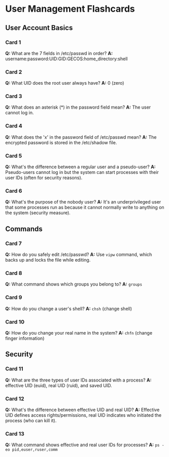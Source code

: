 # User Management Flashcards

## User Account Basics

### Card 1
**Q:** What are the 7 fields in /etc/passwd in order?
**A:** username:password:UID:GID:GECOS:home_directory:shell

### Card 2
**Q:** What UID does the root user always have?
**A:** 0 (zero)

### Card 3
**Q:** What does an asterisk (*) in the password field mean?
**A:** The user cannot log in.

### Card 4
**Q:** What does the 'x' in the password field of /etc/passwd mean?
**A:** The encrypted password is stored in the /etc/shadow file.

### Card 5
**Q:** What's the difference between a regular user and a pseudo-user?
**A:** Pseudo-users cannot log in but the system can start processes with their user IDs (often for security reasons).

### Card 6
**Q:** What's the purpose of the nobody user?
**A:** It's an underprivileged user that some processes run as because it cannot normally write to anything on the system (security measure).

## Commands

### Card 7
**Q:** How do you safely edit /etc/passwd?
**A:** Use `vipw` command, which backs up and locks the file while editing.

### Card 8
**Q:** What command shows which groups you belong to?
**A:** `groups`

### Card 9
**Q:** How do you change a user's shell?
**A:** `chsh` (change shell)

### Card 10
**Q:** How do you change your real name in the system?
**A:** `chfn` (change finger information)

## Security

### Card 11
**Q:** What are the three types of user IDs associated with a process?
**A:** effective UID (euid), real UID (ruid), and saved UID.

### Card 12
**Q:** What's the difference between effective UID and real UID?
**A:** Effective UID defines access rights/permissions, real UID indicates who initiated the process (who can kill it).

### Card 13
**Q:** What command shows effective and real user IDs for processes?
**A:** `ps -eo pid,euser,ruser,comm`